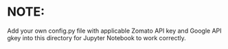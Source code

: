 # NOTE:

Add your own config.py file with applicable Zomato API key and Google API gkey into this directory for Jupyter Notebook to work correctly.